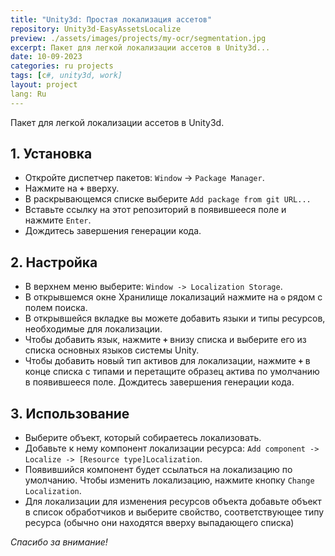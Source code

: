 ```yaml
---
title: "Unity3d: Простая локализация ассетов"
repository: Unity3d-EasyAssetsLocalize
preview: ./assets/images/projects/my-ocr/segmentation.jpg
excerpt: Пакет для легкой локализации ассетов в Unity3d...
date: 10-09-2023
categories: ru projects
tags: [c#, unity3d, work]
layout: project
lang: Ru
---
```


Пакет для легкой локализации ассетов в Unity3d.

## 1. Установка

*   Откройте диспетчер пакетов: `Window` -> `Package Manager`.
*   Нажмите на __`+`__ вверху.
*   В раскрывающемся списке выберите `Add package from git URL...`
*   Вставьте ссылку на этот репозиторий в появившееся поле и нажмите `Enter`.
*   Дождитесь завершения генерации кода.

## 2. Настройка

* В верхнем меню выберите: `Window -> Localization Storage`.
* В открывшемся окне Хранилище локализаций нажмите на __`⚙`__ рядом с полем поиска.
* В открывшейся вкладке вы можете добавить языки и типы ресурсов, необходимые для локализации.
* Чтобы добавить язык, нажмите __`+`__ внизу списка и выберите его из списка основных языков системы Unity.
* Чтобы добавить новый тип активов для локализации, нажмите __`+`__ в конце списка с типами и перетащите образец актива по умолчанию в появившееся поле. Дождитесь завершения генерации кода.

## 3. Использование

* Выберите объект, который собираетесь локализовать.
* Добавьте к нему компонент локализации ресурса: `Add component -> Localize -> [Resource type]Localization`.
* Появившийся компонент будет ссылаться на локализацию по умолчанию. Чтобы изменить локализацию, нажмите кнопку `Change Localization`.
* Для локализации для изменения ресурсов объекта добавьте объект в список обработчиков и выберите свойство, соответствующее типу ресурса (обычно они находятся вверху выпадающего списка)

_Спасибо за внимание!_
